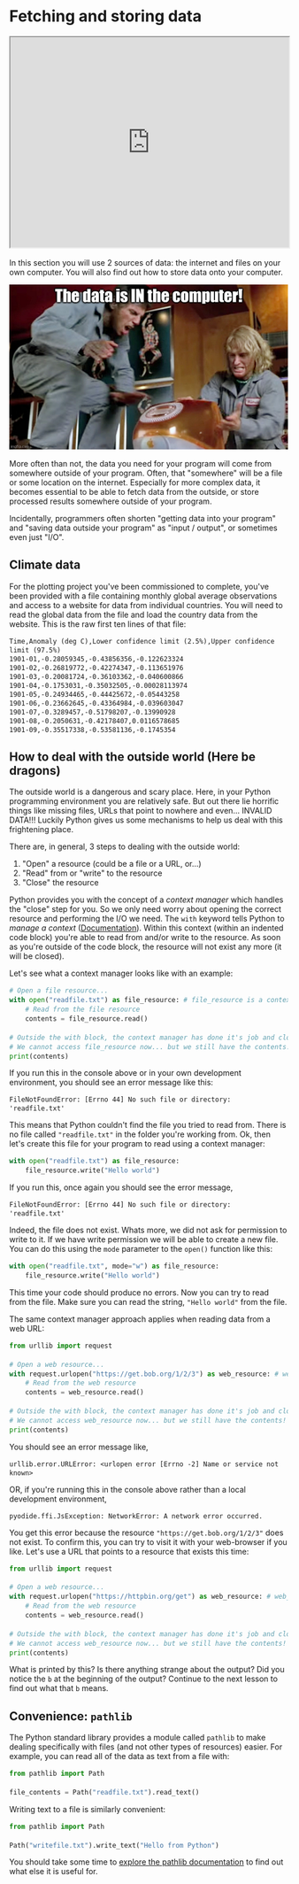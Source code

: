# Fetching and storing data

<iframe style="width: 100%; height:380px; position:sticky; top:30px" src="https://vibbits.github.io/gentle-hands-on-python/"></iframe>


In this section you  will use 2 sources of data: the internet and files on your own computer.
You will also find out how to store data onto your computer.

<!--<img src="media/92v52l.jpg" alt="Programmers accessing data" style="width:95%;height:auto">-->
![Programmers accessing data](media/92v52l.jpg)

More often than not, the data you need for your program will
come from somewhere outside of your program. Often, that "somewhere" will be a file or some location
on the internet. Especially for more complex data, it becomes essential to be able to fetch data from
the outside, or store processed results somewhere outside of your program.

Incidentally, programmers often shorten "getting data into your program" and "saving data outside
your program" as "input / output", or sometimes even just "I/O".

## Climate data
For the plotting project you've been commissioned to complete, you've been provided with a file
containing monthly global average observations and access to a website for data from individual
countries. You will need to read the global data from the file and
load the country data from the website. This is the raw first ten lines of that file:

```
Time,Anomaly (deg C),Lower confidence limit (2.5%),Upper confidence limit (97.5%)
1901-01,-0.28059345,-0.43856356,-0.122623324
1901-02,-0.26819772,-0.42274347,-0.113651976
1901-03,-0.20081724,-0.36103362,-0.040600866
1901-04,-0.1753031,-0.35032505,-0.00028113974
1901-05,-0.24934465,-0.44425672,-0.05443258
1901-06,-0.23662645,-0.43364984,-0.039603047
1901-07,-0.3289457,-0.51798207,-0.13990928
1901-08,-0.2050631,-0.42178407,0.0116578685
1901-09,-0.35517338,-0.53581136,-0.1745354
```


## How to deal with the outside world (**Here be dragons**)

The outside world is a dangerous and scary place. Here, in your Python programming environment you
are relatively safe. But out there lie horrific things like missing files, URLs that point to
nowhere and even... INVALID DATA!!! Luckily Python gives us some mechanisms to help us deal with
this frightening place.

There are, in general, 3 steps to dealing with the outside world:

1. "Open" a resource (could be a file or a URL, or...)
2. "Read" from or "write" to the resource
3. "Close" the resource

Python provides you with the concept of a _context manager_ which handles the "close" step for you.
So we only need worry about opening the correct resource and performing the I/O we need.
The `with` keyword tells Python to _manage a context_
([Documentation](https://docs.python.org/3/reference/datamodel.html#context-managers)). Within this
context (within an indented code block) you're able to read from and/or write to the resource. As soon as
you're outside of the code block, the resource will not exist any more (it will be closed).
 
Let's see what a context manager looks like with an example:

```python
# Open a file resource...
with open("readfile.txt") as file_resource: # file_resource is a context manager
    # Read from the file resource
    contents = file_resource.read()

# Outside the with block, the context manager has done it's job and closed the file resource.
# We cannot access file_resource now... but we still have the contents!
print(contents)
```

If you run this in the console above or in your own development environment, you should see an
error message like this:

```
FileNotFoundError: [Errno 44] No such file or directory: 'readfile.txt'
```

This means that Python couldn't find the file you tried to read from. There is no file called
`"readfile.txt"` in the folder you're working from. Ok, then let's create this file for your
program to read using a context manager:

```python
with open("readfile.txt") as file_resource:
    file_resource.write("Hello world")
```

If you run this, once again you should see the error message,

```
FileNotFoundError: [Errno 44] No such file or directory: 'readfile.txt'
```

Indeed, the file does not exist. Whats more, we did not ask for permission to write to it. If we
have write permission we will be able to create a new file. You can do this using the `mode` parameter
to the `open()` function like this:

```python
with open("readfile.txt", mode="w") as file_resource:
    file_resource.write("Hello world")
```

This time your code should produce no errors. Now you can try to read from the file. Make sure you
can read the string, `"Hello world"` from the file.

The same context manager approach applies when reading data from a web URL:

```python
from urllib import request

# Open a web resource...
with request.urlopen("https://get.bob.org/1/2/3") as web_resource: # web_resource is a context manager
    # Read from the web resource
    contents = web_resource.read()

# Outside the with block, the context manager has done it's job and closed the web resource.
# We cannot access web_resource now... but we still have the contents!
print(contents)
```

You should see an error message like,

```
urllib.error.URLError: <urlopen error [Errno -2] Name or service not known>
```

OR, if you're running this in the console above rather than a local development environment,

```
pyodide.ffi.JsException: NetworkError: A network error occurred.
```

You get this error because the resource `"https://get.bob.org/1/2/3"` does not exist.
To confirm this, you can try to visit it with your web-browser if you like. Let's use
a URL that points to a resource that exists this time:

```python
from urllib import request

# Open a web resource...
with request.urlopen("https://httpbin.org/get") as web_resource: # web_resource is a context manager
    # Read from the web resource
    contents = web_resource.read()

# Outside the with block, the context manager has done it's job and closed the web resource.
# We cannot access web_resource now... but we still have the contents!
print(contents)
```

What is printed by this? Is there anything strange about the output? Did you notice
the `b` at the beginning of the output? Continue to the next lesson to find out what
that `b` means.

## Convenience: `pathlib`

The Python standard library provides a module called `pathlib` to make dealing specifically with files (and not other types of resources) easier. For example, you can read all of the data as text from a file with:

```python
from pathlib import Path

file_contents = Path("readfile.txt").read_text()
```

Writing text to a file is similarly convenient:

```python
from pathlib import Path

Path("writefile.txt").write_text("Hello from Python")
```

You should take some time to [explore the pathlib documentation](https://docs.python.org/3/library/pathlib.html) to find out what else it is useful for.
